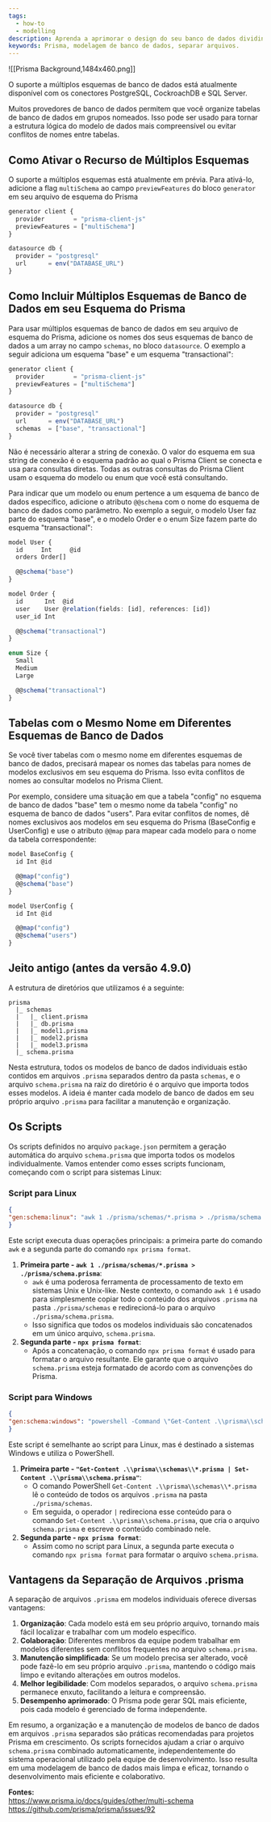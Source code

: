 ```yaml
---
tags:
  - how-to
  - modelling
description: Aprenda a aprimorar o design do seu banco de dados dividindo arquivos .prisma. Dicas e truques para otimizar seu modelo de dados.
keywords: Prisma, modelagem de banco de dados, separar arquivos.
---
```

![[Prisma Background,1484x460.png]]

O suporte a múltiplos esquemas de banco de dados está atualmente disponível com os conectores PostgreSQL, CockroachDB e SQL Server.

Muitos provedores de banco de dados permitem que você organize tabelas de banco de dados em grupos nomeados. Isso pode ser usado para tornar a estrutura lógica do modelo de dados mais compreensível ou evitar conflitos de nomes entre tabelas.
## Como Ativar o Recurso de Múltiplos Esquemas

O suporte a múltiplos esquemas está atualmente em prévia. Para ativá-lo, adicione a flag `multiSchema` ao campo `previewFeatures` do bloco `generator` em seu arquivo de esquema do Prisma

```typescript
generator client {
  provider        = "prisma-client-js"
  previewFeatures = ["multiSchema"]
}

datasource db {
  provider = "postgresql"
  url      = env("DATABASE_URL")
}
```
## Como Incluir Múltiplos Esquemas de Banco de Dados em seu Esquema do Prisma

Para usar múltiplos esquemas de banco de dados em seu arquivo de esquema do Prisma, adicione os nomes dos seus esquemas de banco de dados a um array no campo `schemas`, no bloco `datasource`. O exemplo a seguir adiciona um esquema "base" e um esquema "transactional":

```typescript
generator client {
  provider        = "prisma-client-js"
  previewFeatures = ["multiSchema"]
}

datasource db {
  provider = "postgresql"
  url      = env("DATABASE_URL")
  schemas  = ["base", "transactional"]
}
```

Não é necessário alterar a string de conexão. O valor do esquema em sua string de conexão é o esquema padrão ao qual o Prisma Client se conecta e usa para consultas diretas. Todas as outras consultas do Prisma Client usam o esquema do modelo ou enum que você está consultando.

Para indicar que um modelo ou enum pertence a um esquema de banco de dados específico, adicione o atributo `@@schema` com o nome do esquema de banco de dados como parâmetro. No exemplo a seguir, o modelo User faz parte do esquema "base", e o modelo Order e o enum Size fazem parte do esquema "transactional":

```typescript
model User {
  id     Int     @id
  orders Order[]

  @@schema("base")
}

model Order {
  id      Int  @id
  user    User @relation(fields: [id], references: [id])
  user_id Int

  @@schema("transactional")
}

enum Size {
  Small
  Medium
  Large

  @@schema("transactional")
}
```

## Tabelas com o Mesmo Nome em Diferentes Esquemas de Banco de Dados

Se você tiver tabelas com o mesmo nome em diferentes esquemas de banco de dados, precisará mapear os nomes das tabelas para nomes de modelos exclusivos em seu esquema do Prisma. Isso evita conflitos de nomes ao consultar modelos no Prisma Client.

Por exemplo, considere uma situação em que a tabela "config" no esquema de banco de dados "base" tem o mesmo nome da tabela "config" no esquema de banco de dados "users". Para evitar conflitos de nomes, dê nomes exclusivos aos modelos em seu esquema do Prisma (BaseConfig e UserConfig) e use o atributo `@@map` para mapear cada modelo para o nome da tabela correspondente:

```typescript
model BaseConfig {
  id Int @id

  @@map("config")
  @@schema("base")
}

model UserConfig {
  id Int @id

  @@map("config")
  @@schema("users")
}
```
## Jeito antigo (antes da versão 4.9.0)

A estrutura de diretórios que utilizamos é a seguinte:

```plaintext
prisma
  |_ schemas
  |   |_ client.prisma
  |   |_ db.prisma
  |   |_ model1.prisma
  |   |_ model2.prisma
  |   |_ model3.prisma
  |_ schema.prisma
```

Nesta estrutura, todos os modelos de banco de dados individuais estão contidos em arquivos `.prisma` separados dentro da pasta `schemas`, e o arquivo `schema.prisma` na raiz do diretório é o arquivo que importa todos esses modelos. A ideia é manter cada modelo de banco de dados em seu próprio arquivo `.prisma` para facilitar a manutenção e organização.

## Os Scripts

Os scripts definidos no arquivo `package.json` permitem a geração automática do arquivo `schema.prisma` que importa todos os modelos individualmente. Vamos entender como esses scripts funcionam, começando com o script para sistemas Linux:

### Script para Linux

```json
{
"gen:schema:linux": "awk 1 ./prisma/schemas/*.prisma > ./prisma/schema.prisma && npx prisma format"
}
```

Este script executa duas operações principais: a primeira parte do comando `awk` e a segunda parte do comando `npx prisma format`.

1. **Primeira parte - `awk 1 ./prisma/schemas/*.prisma > ./prisma/schema.prisma`**:
   - `awk` é uma poderosa ferramenta de processamento de texto em sistemas Unix e Unix-like. Neste contexto, o comando `awk 1` é usado para simplesmente copiar todo o conteúdo dos arquivos `.prisma` na pasta `./prisma/schemas` e redirecioná-lo para o arquivo `./prisma/schema.prisma`.
   - Isso significa que todos os modelos individuais são concatenados em um único arquivo, `schema.prisma`.
2. **Segunda parte - `npx prisma format`**:
   - Após a concatenação, o comando `npx prisma format` é usado para formatar o arquivo resultante. Ele garante que o arquivo `schema.prisma` esteja formatado de acordo com as convenções do Prisma.

### Script para Windows

```json
{
"gen:schema:windows": "powershell -Command \"Get-Content .\\prisma\\schemas\\*.prisma | Set-Content .\\prisma\\schema.prisma; npx prisma format\""
}
```

Este script é semelhante ao script para Linux, mas é destinado a sistemas Windows e utiliza o PowerShell.

1. **Primeira parte - `"Get-Content .\\prisma\\schemas\\*.prisma | Set-Content .\\prisma\\schema.prisma"`**:
   - O comando PowerShell `Get-Content .\\prisma\\schemas\\*.prisma` lê o conteúdo de todos os arquivos `.prisma` na pasta `./prisma/schemas`.
   - Em seguida, o operador `|` redireciona esse conteúdo para o comando `Set-Content .\\prisma\\schema.prisma`, que cria o arquivo `schema.prisma` e escreve o conteúdo combinado nele.
2. **Segunda parte - `npx prisma format`**:
   - Assim como no script para Linux, a segunda parte executa o comando `npx prisma format` para formatar o arquivo `schema.prisma`.

## Vantagens da Separação de Arquivos .prisma

A separação de arquivos `.prisma` em modelos individuais oferece diversas vantagens:

1. **Organização**: Cada modelo está em seu próprio arquivo, tornando mais fácil localizar e trabalhar com um modelo específico.  
2. **Colaboração**: Diferentes membros da equipe podem trabalhar em modelos diferentes sem conflitos frequentes no arquivo `schema.prisma`.
3. **Manutenção simplificada**: Se um modelo precisa ser alterado, você pode fazê-lo em seu próprio arquivo `.prisma`, mantendo o código mais limpo e evitando alterações em outros modelos.
4. **Melhor legibilidade**: Com modelos separados, o arquivo `schema.prisma` permanece enxuto, facilitando a leitura e compreensão.
5. **Desempenho aprimorado**: O Prisma pode gerar SQL mais eficiente, pois cada modelo é gerenciado de forma independente.

Em resumo, a organização e a manutenção de modelos de banco de dados em arquivos `.prisma` separados são práticas recomendadas para projetos Prisma em crescimento. Os scripts fornecidos ajudam a criar o arquivo `schema.prisma` combinado automaticamente, independentemente do sistema operacional utilizado pela equipe de desenvolvimento. Isso resulta em uma modelagem de banco de dados mais limpa e eficaz, tornando o desenvolvimento mais eficiente e colaborativo.

**Fontes:**  
https://www.prisma.io/docs/guides/other/multi-schema  
https://github.com/prisma/prisma/issues/92


